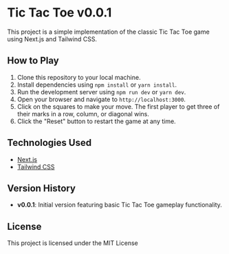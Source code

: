 # Tic Tac Toe v0.0.1

This project is a simple implementation of the classic Tic Tac Toe game using Next.js and Tailwind CSS.

## How to Play

1. Clone this repository to your local machine.
2. Install dependencies using `npm install` or `yarn install`.
3. Run the development server using `npm run dev` or `yarn dev`.
4. Open your browser and navigate to `http://localhost:3000`.
5. Click on the squares to make your move. The first player to get three of their marks in a row, column, or diagonal wins.
6. Click the "Reset" button to restart the game at any time.

## Technologies Used

- [Next.js](https://nextjs.org/)
- [Tailwind CSS](https://tailwindcss.com/)

## Version History

- **v0.0.1**: Initial version featuring basic Tic Tac Toe gameplay functionality.

## License

This project is licensed under the MIT License

